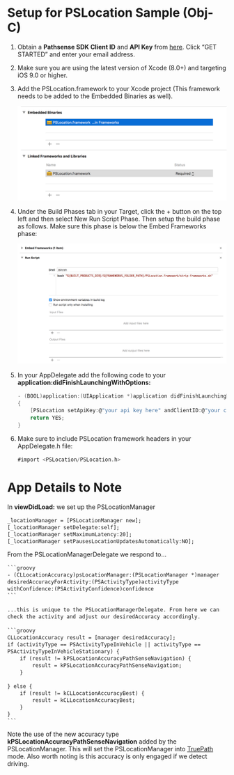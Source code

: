 # Setup for PSLocation Sample (Obj-C)

1. Obtain a **Pathsense SDK Client ID** and **API Key** from [here](https://pathsense.com/). Click “GET STARTED” and enter your email address.

2. Make sure you are using the latest version of Xcode (8.0+) and targeting iOS 9.0 or higher.

3. Add the PSLocation.framework to your Xcode project (This framework needs to be added to the Embedded Binaries as well).

	![Screenshot1](../frameworks.png?raw=true "")

4. Under the Build Phases tab in your Target, click the + button on the top left and then select New Run Script Phase. Then setup the build phase as follows. Make sure this phase is below the Embed Frameworks phase:

	![Screenshot2](../RunScript.png?raw=true "")

5. In your AppDelegate add the following code to your **application:didFinishLaunchingWithOptions:**

    ```groovy
	- (BOOL)application:(UIApplication *)application didFinishLaunchingWithOptions:(NSDictionary *)launchOptions
	{
		[PSLocation setApiKey:@"your api key here" andClientID:@"your client ID"];
    	return YES;
	}
	```

6. Make sure to include PSLocation framework headers in your AppDelegate.h file:

    ```groovy
	#import <PSLocation/PSLocation.h>
	```

# App Details to Note

In **viewDidLoad:** we set up the PSLocationManager 
    
    _locationManager = [PSLocationManager new];
    [_locationManager setDelegate:self];
    [_locationManager setMaximumLatency:20];
    [_locationManager setPausesLocationUpdatesAutomatically:NO];

From the PSLocationManagerDelegate we respond to... 

    ```groovy
	- (CLLocationAccuracy)psLocationManager:(PSLocationManager *)manager desiredAccuracyForActivity:(PSActivityType)activityType withConfidence:(PSActivityConfidence)confidence
	```
	
    ...this is unique to the PSLocationManagerDelegate. From here we can check the activity and adjust our desiredAccuracy accordingly.
	
    ```groovy
    CLLocationAccuracy result = [manager desiredAccuracy];
	if (activityType == PSActivityTypeInVehicle || activityType == PSActivityTypeInVehicleStationary) {
    	if (result != kPSLocationAccuracyPathSenseNavigation) {
        	result = kPSLocationAccuracyPathSenseNavigation;
        }
    
    } else {
    	if (result != kCLLocationAccuracyBest) {
        	result = kCLLocationAccuracyBest;
        }
    }
	```
Note the use of the new accuracy type **kPSLocationAccuracyPathSenseNavigation** added by the PSLocationManager. This will set the PSLocationManager into [TruePath](https://pathsense.com/ios) mode. Also worth noting is this accuracy is only engaged if we detect driving. 
    
